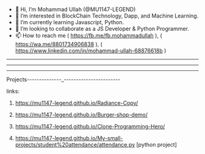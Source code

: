 - 👋 Hi, I’m Mohammad Ullah (@MU1147-LEGEND)
- 👀 I’m interested in BlockChain Technology, Dapp, and Machine Learning.
- 🌱 I’m currently learning Javascript, Python.
- 💞️ I’m looking to collaborate as a JS Developer & Python Programmer.
- 📫 How to reach me ( https://fb.me/fb.mohammadullah ), ( https://wa.me/8801734906838 ), ( https://www.linkedin.com/in/mohammad-ullah-68876618b )

<!---
MU1147-LEGEND/MU1147-LEGEND is a ✨ special ✨ repository because its `README.md` (this file) appears on your GitHub profile.
You can click the Preview link to take a look at your changes.
--->

___________________
___________________
___________________

Projects--------------_-----------------------

links:

1. https://mu1147-legend.github.io/Radiance-Copy/

2. https://mu1147-legend.github.io/Burger-shop-demo/

3. https://mu1147-legend.github.io/Clone-Programming-Hero/

4. https://mu1147-legend.github.io/My-small-projects/student%20attendance/attendance.py [python project]
